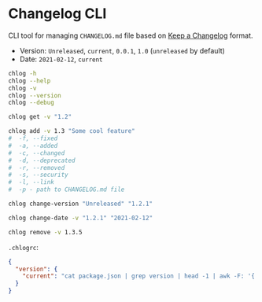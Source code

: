 # Changelog CLI

CLI tool for managing `CHANGELOG.md` file based on [Keep a Changelog](https://keepachangelog.com/en/1.0.0/) format.

- Version: `Unreleased`, `current`, `0.0.1`, `1.0` (`unreleased` by default)
- Date: `2021-02-12`, `current`


```bash
chlog -h
chlog --help
chlog -v
chlog --version
chlog --debug

chlog get -v "1.2"

chlog add -v 1.3 "Some cool feature"
#  -f, --fixed
#  -a, --added
#  -c, --changed
#  -d, --deprecated
#  -r, --removed
#  -s, --security
#  -l, --link
#  -p - path to CHANGELOG.md file

chlog change-version "Unreleased" "1.2.1"

chlog change-date -v "1.2.1" "2021-02-12"

chlog remove -v 1.3.5
```

`.chlogrc`:

```json
{
  "version": {
    "current": "cat package.json | grep version | head -1 | awk -F: '{ print $2 }' | sed 's/[\",\t ]//g'"
  }
}
```
